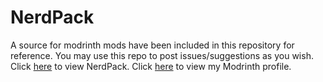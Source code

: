 # NerdPack
A source for modrinth mods have been included in this repository for reference. You may use this repo to post issues/suggestions as you wish.
Click [here](https://modrinth.com/modpack/nerdpack) to view NerdPack.
Click [here](https://modrinth.com/user/UnperishedDev) to view my Modrinth profile.
